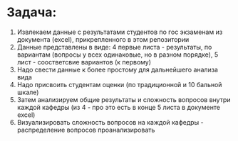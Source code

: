 # Задача:
1) Извлекаем данные с результатами студентов по гос экзаменам из документа (excel), прикрепленного в этом репозитории 
2) Данные представлены в виде: 4 первые листа - результаты, по вариантам (вопросы у всех одинаковые, но в разном порядке), 5 лист - соостветсвие вариантов (к первому)
3) Надо свести данные к более простому для дальнейшего анализа вида
4) Надо присвоить студентам оценки (по традиционной и 10 бальной шкале)
5) Затем анализируем общие результаты и сложность вопросов внутри каждой кафедры (из 4 - про это есть в конце 5 листа в документе excel)
6) Визуализировать сложность вопросов на каждой кафедры - распределение вопросов проанализировать
